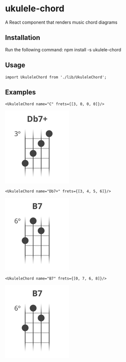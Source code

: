 # ukulele-chord
A React component that renders music chord diagrams

## Installation
Run the following command:
    npm install -s ukulele-chord

## Usage

    import UkuleleChord from './lib/UkuleleChord';
    
## Examples

    <UkuleleChord name="C" frets={[3, 0, 0, 0]}/>


![C major](./chords/c-major.svg)


    <UkuleleChord name="Db7+" frets={[3, 4, 5, 6]}/>


![Db augmented seventh](./chords/d-b-augmented-seventh.svg)


    <UkuleleChord name="B7" frets={[0, 7, 6, 8]}/>


![B seventh](./chords/b-seventh.svg)


